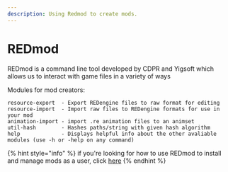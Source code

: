 ```yaml
---
description: Using Redmod to create mods.
---
```


# REDmod

REDmod is a command line tool developed by CDPR and Yigsoft which allows us to interact with game files in a variety of ways

Modules for mod creators:

```
resource-export  - Export REDengine files to raw format for editing
resource-import  - Import raw files to REDengine formats for use in your mod
animation-import - import .re animation files to an animset
util-hash        - Hashes paths/string with given hash algorithm
help             - Displays helpful info about the other avaliable modules (use -h or -help on any command)
```

{% hint style="info" %}
if you're looking for how to use REDmod to install and manage mods as a user, click [here](../../modding-guides/world-editing/adding-locations-and-structures-with-archivexl.md)
{% endhint %}
